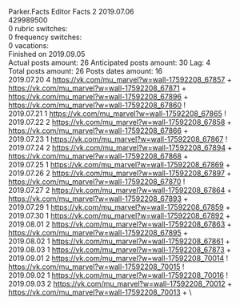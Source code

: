 Parker.Facts	Editor Facts 2 2019.07.06\
429989500\
0 rubric switches:\
0 frequency switches:\
0 vacations:\
Finished on 2019.09.05\
Actual posts amount: 26	Anticipated posts amount: 30	 Lag: 4
\
Total posts amount: 26	Posts dates amount: 16\
2019.07.20 4 https://vk.com/mu_marvel?w=wall-17592208_67857 + https://vk.com/mu_marvel?w=wall-17592208_67871 + https://vk.com/mu_marvel?w=wall-17592208_67896 + https://vk.com/mu_marvel?w=wall-17592208_67860 ! \
2019.07.21 1 https://vk.com/mu_marvel?w=wall-17592208_67865 ! \
2019.07.22 2 https://vk.com/mu_marvel?w=wall-17592208_67858 + https://vk.com/mu_marvel?w=wall-17592208_67866 + \
2019.07.23 1 https://vk.com/mu_marvel?w=wall-17592208_67867 ! \
2019.07.24 2 https://vk.com/mu_marvel?w=wall-17592208_67894 + https://vk.com/mu_marvel?w=wall-17592208_67868 + \
2019.07.25 1 https://vk.com/mu_marvel?w=wall-17592208_67869 + \
2019.07.26 2 https://vk.com/mu_marvel?w=wall-17592208_67897 + https://vk.com/mu_marvel?w=wall-17592208_67870 ! \
2019.07.27 2 https://vk.com/mu_marvel?w=wall-17592208_67864 + https://vk.com/mu_marvel?w=wall-17592208_67893 + \
2019.07.29 1 https://vk.com/mu_marvel?w=wall-17592208_67859 + \
2019.07.30 1 https://vk.com/mu_marvel?w=wall-17592208_67892 + \
2019.08.01 2 https://vk.com/mu_marvel?w=wall-17592208_67863 + https://vk.com/mu_marvel?w=wall-17592208_67895 + \
2019.08.02 1 https://vk.com/mu_marvel?w=wall-17592208_67861 + \
2019.08.03 1 https://vk.com/mu_marvel?w=wall-17592208_67873 + \
2019.09.01 2 https://vk.com/mu_marvel?w=wall-17592208_70014 ! https://vk.com/mu_marvel?w=wall-17592208_70015 ! \
2019.09.02 1 https://vk.com/mu_marvel?w=wall-17592208_70016 ! \
2019.09.03 2 https://vk.com/mu_marvel?w=wall-17592208_70012 + https://vk.com/mu_marvel?w=wall-17592208_70013 + \
